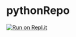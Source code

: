 # pythonRepo

[![Run on Repl.it](https://repl.it/badge/github/afmms/pythonRepo)](https://repl.it/github/afmms/pythonRepo)